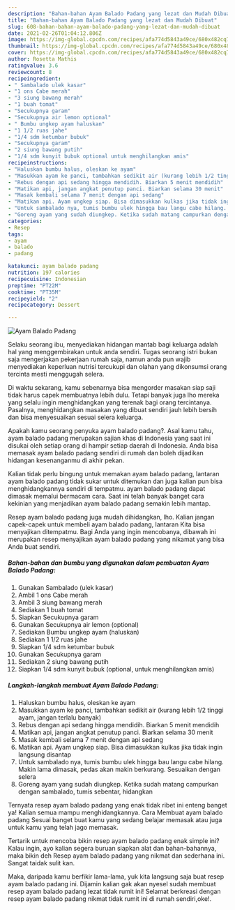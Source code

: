 ```yaml
---
description: "Bahan-bahan Ayam Balado Padang yang lezat dan Mudah Dibuat"
title: "Bahan-bahan Ayam Balado Padang yang lezat dan Mudah Dibuat"
slug: 608-bahan-bahan-ayam-balado-padang-yang-lezat-dan-mudah-dibuat
date: 2021-02-26T01:04:12.806Z
image: https://img-global.cpcdn.com/recipes/afa774d5843a49ce/680x482cq70/ayam-balado-padang-foto-resep-utama.jpg
thumbnail: https://img-global.cpcdn.com/recipes/afa774d5843a49ce/680x482cq70/ayam-balado-padang-foto-resep-utama.jpg
cover: https://img-global.cpcdn.com/recipes/afa774d5843a49ce/680x482cq70/ayam-balado-padang-foto-resep-utama.jpg
author: Rosetta Mathis
ratingvalue: 3.6
reviewcount: 8
recipeingredient:
- " Sambalado ulek kasar"
- "1 ons Cabe merah"
- "3 siung bawang merah"
- "1 buah tomat"
- "Secukupnya garam"
- "Secukupnya air lemon optional"
- " Bumbu ungkep ayam haluskan"
- "1 1/2 ruas jahe"
- "1/4 sdm ketumbar bubuk"
- "Secukupnya garam"
- "2 siung bawang putih"
- "1/4 sdm kunyit bubuk optional untuk menghilangkan amis"
recipeinstructions:
- "Haluskan bumbu halus, oleskan ke ayam"
- "Masukkan ayam ke panci, tambahkan sedikit air (kurang lebih 1/2 tinggi ayam, jangan terlalu banyak)"
- "Rebus dengan api sedang hingga mendidih. Biarkan 5 menit mendidih"
- "Matikan api, jangan angkat penutup panci. Biarkan selama 30 menit"
- "Masak kembali selama 7 menit dengan api sedang"
- "Matikan api. Ayam ungkep siap. Bisa dimasukkan kulkas jika tidak ingin langsung disantap"
- "Untuk sambalado nya, tumis bumbu ulek hingga bau langu cabe hilang. Makin lama dimasak, pedas akan makin berkurang. Sesuaikan dengan selera"
- "Goreng ayam yang sudah diungkep. Ketika sudah matang campurkan dengan sambalado, tumis sebentar, hidangkan"
categories:
- Resep
tags:
- ayam
- balado
- padang

katakunci: ayam balado padang 
nutrition: 197 calories
recipecuisine: Indonesian
preptime: "PT22M"
cooktime: "PT35M"
recipeyield: "2"
recipecategory: Dessert

---
```



![Ayam Balado Padang](https://img-global.cpcdn.com/recipes/afa774d5843a49ce/680x482cq70/ayam-balado-padang-foto-resep-utama.jpg)

Selaku seorang ibu, menyediakan hidangan mantab bagi keluarga adalah hal yang menggembirakan untuk anda sendiri. Tugas seorang istri bukan saja mengerjakan pekerjaan rumah saja, namun anda pun wajib menyediakan keperluan nutrisi tercukupi dan olahan yang dikonsumsi orang tercinta mesti menggugah selera.

Di waktu  sekarang, kamu sebenarnya bisa mengorder masakan siap saji tidak harus capek membuatnya lebih dulu. Tetapi banyak juga lho mereka yang selalu ingin menghidangkan yang terenak bagi orang tercintanya. Pasalnya, menghidangkan masakan yang dibuat sendiri jauh lebih bersih dan bisa menyesuaikan sesuai selera keluarga. 



Apakah kamu seorang penyuka ayam balado padang?. Asal kamu tahu, ayam balado padang merupakan sajian khas di Indonesia yang saat ini disukai oleh setiap orang di hampir setiap daerah di Indonesia. Anda bisa memasak ayam balado padang sendiri di rumah dan boleh dijadikan hidangan kesenanganmu di akhir pekan.

Kalian tidak perlu bingung untuk memakan ayam balado padang, lantaran ayam balado padang tidak sukar untuk ditemukan dan juga kalian pun bisa menghidangkannya sendiri di tempatmu. ayam balado padang dapat dimasak memalui bermacam cara. Saat ini telah banyak banget cara kekinian yang menjadikan ayam balado padang semakin lebih mantap.

Resep ayam balado padang juga mudah dihidangkan, lho. Kalian jangan capek-capek untuk membeli ayam balado padang, lantaran Kita bisa menyajikan ditempatmu. Bagi Anda yang ingin mencobanya, dibawah ini merupakan resep menyajikan ayam balado padang yang nikamat yang bisa Anda buat sendiri.

<!--inarticleads1-->

##### Bahan-bahan dan bumbu yang digunakan dalam pembuatan Ayam Balado Padang:

1. Gunakan  Sambalado (ulek kasar)
1. Ambil 1 ons Cabe merah
1. Ambil 3 siung bawang merah
1. Sediakan 1 buah tomat
1. Siapkan Secukupnya garam
1. Gunakan Secukupnya air lemon (optional)
1. Sediakan  Bumbu ungkep ayam (haluskan)
1. Sediakan 1 1/2 ruas jahe
1. Siapkan 1/4 sdm ketumbar bubuk
1. Gunakan Secukupnya garam
1. Sediakan 2 siung bawang putih
1. Siapkan 1/4 sdm kunyit bubuk (optional, untuk menghilangkan amis)




<!--inarticleads2-->

##### Langkah-langkah membuat Ayam Balado Padang:

1. Haluskan bumbu halus, oleskan ke ayam
1. Masukkan ayam ke panci, tambahkan sedikit air (kurang lebih 1/2 tinggi ayam, jangan terlalu banyak)
1. Rebus dengan api sedang hingga mendidih. Biarkan 5 menit mendidih
1. Matikan api, jangan angkat penutup panci. Biarkan selama 30 menit
1. Masak kembali selama 7 menit dengan api sedang
1. Matikan api. Ayam ungkep siap. Bisa dimasukkan kulkas jika tidak ingin langsung disantap
1. Untuk sambalado nya, tumis bumbu ulek hingga bau langu cabe hilang. Makin lama dimasak, pedas akan makin berkurang. Sesuaikan dengan selera
1. Goreng ayam yang sudah diungkep. Ketika sudah matang campurkan dengan sambalado, tumis sebentar, hidangkan




Ternyata resep ayam balado padang yang enak tidak ribet ini enteng banget ya! Kalian semua mampu menghidangkannya. Cara Membuat ayam balado padang Sesuai banget buat kamu yang sedang belajar memasak atau juga untuk kamu yang telah jago memasak.

Tertarik untuk mencoba bikin resep ayam balado padang enak simple ini? Kalau ingin, ayo kalian segera buruan siapkan alat dan bahan-bahannya, maka bikin deh Resep ayam balado padang yang nikmat dan sederhana ini. Sangat taidak sulit kan. 

Maka, daripada kamu berfikir lama-lama, yuk kita langsung saja buat resep ayam balado padang ini. Dijamin kalian gak akan nyesel sudah membuat resep ayam balado padang lezat tidak rumit ini! Selamat berkreasi dengan resep ayam balado padang nikmat tidak rumit ini di rumah sendiri,oke!.

